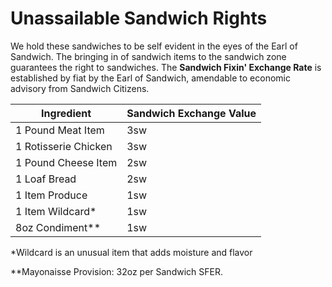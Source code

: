 

# Unassailable Sandwich Rights
We hold these sandwiches to be self evident in the eyes of the Earl of Sandwich. The bringing in of sandwich items to the sandwich zone guarantees the right to sandwiches. The **Sandwich Fixin' Exchange Rate** is established by fiat by the Earl of Sandwich, amendable to economic advisory from Sandwich Citizens.

| Ingredient                                        | Sandwich Exchange Value |
| ------------------------------------------------- | ----------------------- |
| 1 Pound Meat Item  								| 3sw 					  |
| 1 Rotisserie Chicken                              | 3sw   				  |
| 1 Pound Cheese Item 								| 2sw 					  |
| 1 Loaf Bread 										| 2sw 					  |
| 1 Item Produce									| 1sw 					  |
| 1 Item Wildcard* 									| 1sw 					  |
| 8oz Condiment** 									| 1sw 					  |

*Wildcard is an unusual item that adds moisture and flavor

**Mayonaisse Provision: 32oz per Sandwich SFER.
